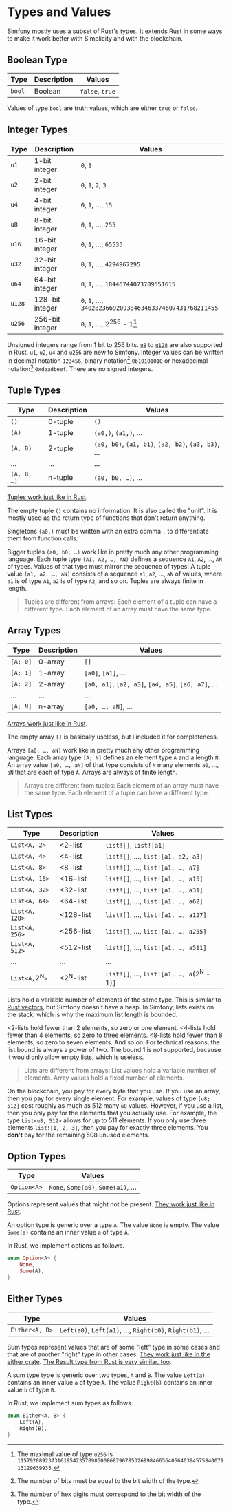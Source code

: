 # Types and Values

Simfony mostly uses a subset of Rust's types.
It extends Rust in some ways to make it work better with Simplicity and with the blockchain.

## Boolean Type

| Type   | Description     | Values          |
|--------|-----------------|-----------------|
| `bool` | Boolean         | `false`, `true` |

Values of type `bool` are truth values, which are either `true` or `false`.

## Integer Types

| Type   | Description     | Values                                                 |
|--------|-----------------|--------------------------------------------------------|
| `u1`   | 1-bit integer   | `0`, `1`                                               |
| `u2`   | 2-bit integer   | `0`, `1`, `2`, `3`                                     |
| `u4`   | 4-bit integer   | `0`, `1`, …, `15`                                      |
| `u8`   | 8-bit integer   | `0`, `1`, …, `255`                                     |
| `u16`  | 16-bit integer  | `0`, `1`, …, `65535`                                   |
| `u32`  | 32-bit integer  | `0`, `1`, …, `4294967295`                              |
| `u64`  | 64-bit integer  | `0`, `1`, …, `18446744073709551615`                    |
| `u128` | 128-bit integer | `0`, `1`, …, `340282366920938463463374607431768211455` |
| `u256` | 256-bit integer | `0`, `1`, …, 2<sup>256</sup> - 1[^u256max]             |

Unsigned integers range from 1 bit to 256 bits.
[`u8`](https://doc.rust-lang.org/std/primitive.u8.html) to [`u128`](https://doc.rust-lang.org/std/primitive.u128.html) are also supported in Rust.
`u1`, `u2`, `u4` and `u256` are new to Simfony.
Integer values can be written in decimal notation `123456`, binary notation[^bin] `0b10101010` or hexadecimal notation[^hex] `0xdeadbeef`.
There are no signed integers.

[^u256max]: The maximal value of type `u256` is `115792089237316195423570985008687907853269984665640564039457584007913129639935`.
[^bin]: The number of bits must be equal to the bit width of the type.
[^hex]: The number of hex digits must correspond to the bit width of the type.

## Tuple Types

| Type         | Description | Values                                            |
|--------------|-------------|---------------------------------------------------|
| `()`         | 0-tuple     | `()`                                              |
| `(A)`        | 1-tuple     | `(a0,)`, `(a1,)`, …                               |
| `(A, B)`     | 2-tuple     | `(a0, b0)`, `(a1, b1)`, `(a2, b2)`, `(a3, b3)`, … |
| …            | …           | …                                                 |
| `(A, B, …)`  | n-tuple     | `(a0, b0, …)`, …                                  |

[Tuples work just like in Rust](https://doc.rust-lang.org/std/primitive.tuple.html).

The empty tuple `()` contains no information.
It is also called the "unit".
It is mostly used as the return type of functions that don't return anything.

Singletons `(a0,)` must be written with an extra comma `,` to differentiate them from function calls.

Bigger tuples `(a0, b0, …)` work like in pretty much any other programming language.
Each tuple type `(A1, A2, …, AN)` defines a sequence `A1`, `A2`, …, `AN` of types.
Values of that type must mirror the sequence of types:
A tuple value `(a1, a2, …, aN)` consists of a sequence `a1`, `a2`, …, `aN` of values, where `a1` is of type `A1`, `a2` is of type `A2`, and so on.
Tuples are always finite in length.

> Tuples are different from arrays:
> Each element of a tuple can have a different type.
> Each element of an array must have the same type.

## Array Types

| Type     | Description | Values                                            |
|----------|-------------|---------------------------------------------------|
| `[A; 0]` | 0-array     | `[]`                                              |
| `[A; 1]` | 1-array     | `[a0]`, `[a1]`, …                                 |
| `[A; 2]` | 2-array     | `[a0, a1]`, `[a2, a3]`, `[a4, a5]`, `[a6, a7]`, … |
| …        | …           | …                                                 |
| `[A; N]` | n-array     | `[a0, …, aN]`, …                                  |

[Arrays work just like in Rust](https://doc.rust-lang.org/std/primitive.array.html).

The empty array `[]` is basically useless, but I included it for completeness.

Arrays `[a0, …, aN]` work like in pretty much any other programming language.
Each array type `[A; N]` defines an element type `A` and a length `N`.
An array value `[a0, …, aN]` of that type consists of `N` many elements `a0`, …, `aN` that are each of type `A`.
Arrays are always of finite length.

> Arrays are different from tuples:
> Each element of an array must have the same type.
> Each element of a tuple can have a different type.

## List Types

| Type                      | Description         | Values                                               |
|---------------------------|---------------------|------------------------------------------------------|
| `List<A, 2>`              | <2-list             | `list![]`, `list![a1]`                               |
| `List<A, 4>`              | <4-list             | `list![]`, …, `list![a1, a2, a3]`                    |
| `List<A, 8>`              | <8-list             | `list![]`, …, `list![a1, …, a7]`                     |
| `List<A, 16>`             | <16-list            | `list![]`, …, `list![a1, …, a15]`                    |
| `List<A, 32>`             | <32-list            | `list![]`, …, `list![a1, …, a31]`                    |
| `List<A, 64>`             | <64-list            | `list![]`, …, `list![a1, …, a62]`                    |
| `List<A, 128>`            | <128-list           | `list![]`, …, `list![a1, …, a127]`                   |
| `List<A, 256>`            | <256-list           | `list![]`, …, `list![a1, …, a255]`                   |
| `List<A, 512>`            | <512-list           | `list![]`, …, `list![a1, …, a511]`                   |
| …                         | …                   | …                                                    |
| `List<A,`2<sup>N</sup>`>` | <2<sup>N</sup>-list | `list![]`, …, `list![a1, …, a`(2<sup>N</sup> - 1)`]` |

Lists hold a variable number of elements of the same type.
This is similar to [Rust vectors](https://doc.rust-lang.org/std/vec/struct.Vec.html), but Simfony doesn't have a heap.
In Simfony, lists exists on the stack, which is why the maximum list length is bounded.

<2-lists hold fewer than 2 elements, so zero or one element.
<4-lists hold fewer than 4 elements, so zero to three elements.
<8-lists hold fewer than 8 elements, so zero to seven elements.
And so on.
For technical reasons, the list bound is always a power of two.
The bound 1 is not supported, because it would only allow empty lists, which is useless.

> Lists are different from arrays:
> List values hold a variable number of elements.
> Array values hold a fixed number of elements.

On the blockchain, you pay for every byte that you use.
If you use an array, then you pay for every single element.
For example, values of type `[u8; 512]` cost roughly as much as 512 many `u8` values.
However, if you use a list, then you only pay for the elements that you actually use.
For example, the type `List<u8, 512>` allows for up to 511 elements.
If you only use three elements `list![1, 2, 3]`, then you pay for exactly three elements.
You **don't** pay for the remaining 508 unused elements.

## Option Types

| Type        | Values                            |
|-------------|-----------------------------------|
| `Option<A>` | `None`, `Some(a0)`, `Some(a1)`, … |

Options represent values that might not be present. [They work just like in Rust](https://doc.rust-lang.org/std/option/index.html).

An option type is generic over a type `A`.
The value `None` is empty.
The value `Some(a)` contains an inner value `a` of type `A`.

In Rust, we implement options as follows.

```rust
enum Option<A> {
    None,
    Some(A),
}
```

## Either Types

| Type           | Values                                                 |
|----------------|--------------------------------------------------------|
| `Either<A, B>` | `Left(a0)`, `Left(a1)`, …, `Right(b0)`, `Right(b1)`, … |

Sum types represent values that are of some "left" type in some cases and that are of another "right" type in other cases.
[They work just like in the either crate](https://docs.rs/either/latest/either/enum.Either.html).
[The Result type from Rust is very similar, too](https://doc.rust-lang.org/std/result/index.html).

A sum type type is generic over two types, `A` and `B`.
The value `Left(a)` contains an inner value `a` of type `A`.
The value `Right(b)` contains an inner value `b` of type `B`.

In Rust, we implement sum types as follows.

```rust
enum Either<A, B> {
    Left(A),
    Right(B),
}
```
